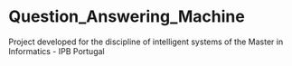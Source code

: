 # Question_Answering_Machine
Project developed for the discipline of intelligent systems of the Master in Informatics - IPB Portugal
